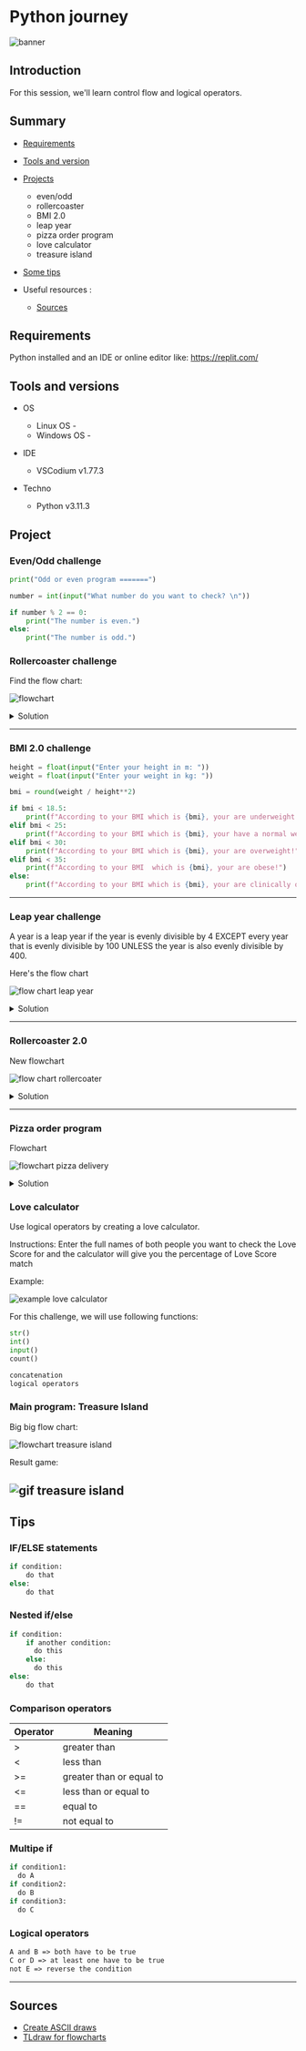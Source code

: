 # Python journey

![banner](./__docs__/media/banner.png)

## Introduction

For this session, we'll learn control flow and logical operators.

## Summary

- [Requirements](#requirements)
- [Tools and version](#tools-and-versions)
- [Projects](#project)
  - even/odd
  - rollercoaster
  - BMI 2.0
  - leap year
  - pizza order program
  - love calculator
  - treasure island
- [Some tips](#tips)

- Useful resources :

  - [Sources](#sources)

## Requirements

Python installed and an IDE or online editor like: <https://replit.com/>

## Tools and versions

- OS

  - Linux OS -
  - Windows OS -

- IDE

  - VSCodium v1.77.3

- Techno
  - Python v3.11.3

## Project

### Even/Odd challenge

```python
print("Odd or even program =======")

number = int(input("What number do you want to check? \n"))

if number % 2 == 0:
    print("The number is even.")
else:
    print("The number is odd.")
```

### Rollercoaster challenge

Find the flow chart:

![flowchart](./__docs__/flowchart.png)

<details>

<summary>Solution</summary>

```python
if height > 120:
    print("You can ride the rollercoaster!")
    age= int(input("What is your age ?"))

    if age <= 18:
        print("The ticket price is $7.")
    else:
        print("The ticket price is $12.")
else:
    print("Sorry, you have to grow taller before you can ride.")
```

</details>

---

### BMI 2.0 challenge

```python
height = float(input("Enter your height in m: "))
weight = float(input("Enter your weight in kg: "))

bmi = round(weight / height**2)

if bmi < 18.5:
    print(f"According to your BMI which is {bmi}, your are underweight!")
elif bmi < 25:
    print(f"According to your BMI which is {bmi}, your have a normal weight!")
elif bmi < 30:
    print(f"According to your BMI which is {bmi}, your are overweight!")
elif bmi < 35:
    print(f"According to your BMI  which is {bmi}, your are obese!")
else:
    print(f"According to your BMI which is {bmi}, your are clinically obese!")
```

---

### Leap year challenge

A year is a leap year if the year is evenly divisible by 4 EXCEPT every year that is evenly divisible by 100 UNLESS the year is also evenly divisible by 400.

Here's the flow chart

![flow chart leap year](./__docs__/flowchart-leapyear.png)

<details>

<summary>Solution</summary>

```python
year = int(input("Which year do you want to check? \n"))

if (year % 4) == 0:
    if (year % 100) == 0:
        if (year % 400) == 0:
            print(f"This year {year} is a leap year!")
        else:
            print(f"This year {year} is not a leap year!")
    else:
        print(f"This year {year} is a leap year!")
else:
    print(f"This year {year} is not a leap year!")
```

</details>

---

### Rollercoaster 2.0

New flowchart

![flow chart rollercoater](./__docs__/flowchart-rollercaster.png)

<details>

<summary>Solution</summary>

```python
print("Welcome to the rollercoaster!")
height = int(input("What is your height in cm? \n"))
child_ticket = 5
youth_ticket = 7
adult_ticket = 12
total_price = 0

if height > 120:
    print("You can ride the rollercoaster!")
    age= int(input("What is your age ? "))

    if age < 12:
        print(f"Child ticket price is ${child_ticket}.")
        total_price = child_ticket
    elif age <= 18:
        print(f"Youth ticket price is ${youth_ticket}.")
        total_price = youth_ticket
    else:
        print(f"Adult ticket price is ${adult_ticket}.")
        total_price = adult_ticket

    ask_photo = input("Would you like a photo? (yes/no) \n")
    if ask_photo == "yes":
        total_price += 3
        print(f"Ok, the total price is ${total_price}.")
    else:
        print(f"Ok, the total price is ${total_price}.")

else:
    print("Sorry, you have to grow taller before you can ride.")
```

</details>

---

### Pizza order program

Flowchart

![flowchart pizza delivery](./__docs__/flowchart-pizza.png)

<details>

<summary>Solution</summary>

```python
print("Welcome to Python Pizza deliveries!")
size = input("What size pizza do you want? S, M, or L? \n")
add_pepperoni = input("Do you want to add pepperoni? Y or N \n")
add_extra_cheese = input("Do you want to add extra cheese? Y or N \n")
price = 0

if size == "S":
    price = 15
elif size == "M":
    price = 20
else:
    price = 25

if add_pepperoni == "Y":
    if size == "S":
        price += 2
    else:
        price += 3

if add_extra_cheese == "Y":
    price += 1


print(f"The total bill is ${price}.")
```

</details>

### Love calculator

Use logical operators by creating a love calculator.

Instructions: Enter the full names of both people you want to check the Love Score for and the calculator will give you the percentage of Love Score match

Example:

![example love calculator](./__docs__/example_love-program.png)

For this challenge, we will use following functions:

```python
str()
int()
input()
count()

concatenation
logical operators
```

### Main program: Treasure Island

Big big flow chart:

![flowchart treasure island](./__docs__/flowchart_treasure-island.png)

Result game:

![gif treasure island](./__docs__/treasure-island.gif)
---

## Tips

### IF/ELSE statements

```python
if condition:
    do that
else:
    do that
```

### Nested if/else

```python
if condition:
    if another condition:
      do this
    else:
      do this
else:
    do that
```

### Comparison operators

| Operator | Meaning                  |
| -------- | ------------------------ |
| >        | greater than             |
| <        | less than                |
| >=       | greater than or equal to |
| <=       | less than or equal to    |
| ==       | equal to                 |
| !=       | not equal to             |

### Multipe if

```python
if condition1:
  do A
if condition2:
  do B
if condition3:
  do C
```

### Logical operators

```txt
A and B => both have to be true
C or D => at least one have to be true
not E => reverse the condition
```

---

## Sources

- [Create ASCII draws](https://fsymbols.com/draw/)
- [TLdraw for flowcharts](https://www.tldraw.com/)